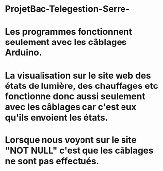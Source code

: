 # ProjetBac-Telegestion-Serre-

# Les programmes fonctionnent seulement avec les câblages Arduino.

# La visualisation sur le site web des états de lumière, des chauffages etc fonctionne donc aussi seulement avec les câblages car c'est eux qu'ils envoient les états.

# Lorsque nous voyont sur le site "NOT NULL" c'est que les câblages ne sont pas effectués.
